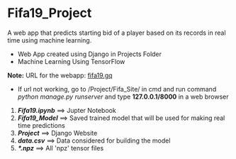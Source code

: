 # Fifa19_Project
 A web app that predicts starting bid of a player based on its records in real time using machine learning.
<ul>
<li>
  Web App created using Django in Projects Folder
</li>
<li>
  Machine Learning Using TensorFlow
</li>
</ul>
<strong>Note:</strong> URL for the webapp: <a href="fifa19.gq">fifa19.gq</a><ul><li>If url not working, go to /Project/Fifa_Site/ in cmd and run command <em>python manage.py runserver</em> and type <strong>127.0.0.1/8000</strong> in a web browser</li></ul>

<ol>
 <li>
  <strong><em>Fifa19.ipynb</em></strong> ==> Jupter Notebook
 </li>
 <li>
  <strong><em>Fifa19_Model</em></strong> ==> Saved trained model that will be used for making real time predictions
 </li>
 <li>
  <strong><em>Project</em></strong> ==> Django Website
 </li>
 <li>
  <strong><em>data.csv</em></strong> ==> Data considered for building the model
 </li>
 <li>
  <strong><em>*.npz</em></strong> ==> All 'npz' tensor files
 </li>
</ol>
